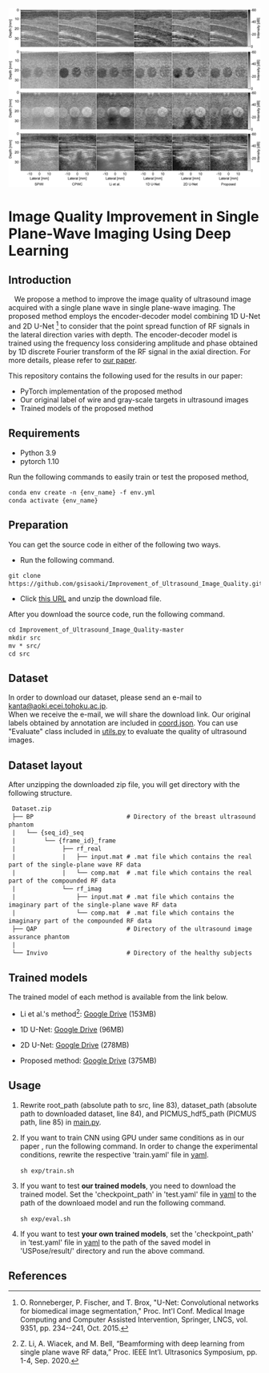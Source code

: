 <img src="figure/thumbnail.jpg">

# Image Quality Improvement in Single Plane-Wave Imaging Using Deep Learning

## Introduction
&nbsp;&nbsp;&nbsp;We propose a method to improve the image quality of ultrasound image acquired with a single plane wave in single plane-wave imaging.
The proposed method employs the encoder-decoder model combining 1D U-Net and 2D U-Net [^1] to consider that the point spread function of RF signals in the lateral direction varies with depth.
The encoder-decoder model is trained using the frequency loss considering amplitude and phase obtained by 1D discrete Fourier transform of the RF signal in the axial direction.
For more details, please refer to [our paper](https://github.com/gsisaoki/Improvement_of_Ultrasound_Image_Quality).

This repository contains the following used for the results in our paper:
- PyTorch implementation of the proposed method
- Our original label of wire and gray-scale targets in ultrasound images
- Trained models of the proposed method

## Requirements  
  * Python 3.9
  * pytorch 1.10

Run the following commands to easily train or test the proposed method,
```
conda env create -n {env_name} -f env.yml
conda activate {env_name}
```

## Preparation
You can get the source code in either of the following two ways.
- Run the following command.
```
git clone https://github.com/gsisaoki/Improvement_of_Ultrasound_Image_Quality.git
```
- Click [this URL](https://github.com/gsisaoki/Improvement_of_Ultrasound_Image_Quality/archive/refs/heads/master.zip) and unzip the download file.

After you download the source code, run the following command.
```
cd Improvement_of_Ultrasound_Image_Quality-master
mkdir src
mv * src/
cd src
```

## Dataset

In order to download our dataset, please send an e-mail to <a href="mailto:kanta@aoki.ecei.tohoku.ac.jp">kanta@aoki.ecei.tohoku.ac.jp</a>.<br>
When we receive the e-mail, we will share the download link.
Our original labels obtained by annotation are included in [coord.json](./coord.json).
You can use "Evaluate" class included in [utils.py](./utils.py) to evaluate the quality of ultrasound images.

## Dataset layout

After unzipping the downloaded zip file, you will get directory with the following structure.
```
 Dataset.zip
 ├── BP                          # Directory of the breast ultrasound phantom
 |   └── {seq_id}_seq
 |        └── {frame_id}_frame
 |             ├── rf_real
 |             |   ├── input.mat # .mat file which contains the real part of the single-plane wave RF data
 |             |   └── comp.mat  # .mat file which contains the real part of the compounded RF data
 |             └── rf_imag
 |                 ├── input.mat # .mat file which contains the imaginary part of the single-plane wave RF data
 |                 └── comp.mat  # .mat file which contains the imaginary part of the compounded RF data
 ├── QAP                         # Directory of the ultrasound image assurance phantom
 |
 └── Invivo                      # Directory of the healthy subjects
```

## Trained models
The trained model of each method is available from the link below.

- Li et al.'s method[^2]: [Google Drive](https://drive.google.com/file/d/1cM3SAETD2We14dlFojw6eAHMmlgQQm-V/view?usp=sharing) (153MB)

- 1D U-Net: [Google Drive](https://drive.google.com/file/d/14ThMXJwG1tyJHrZcN1hpOcVu58LXjyv6/view?usp=sharing) (96MB)

- 2D U-Net: [Google Drive](https://drive.google.com/file/d/1pg47XUWWA1iEgsa1GzORKJQYDfn0K0cc/view?usp=sharing) (278MB)

- Proposed method: [Google Drive](https://drive.google.com/file/d/1i5k8pl41aun3r3ihA79fIxEJeKdkiPLp/view?usp=sharing) (375MB)

## Usage
1. Rewrite root_path (absolute path to src, line 83), dataset_path (absolute path to downloaded dataset, line 84), and PICMUS_hdf5_path (PICMUS path, line 85) in [main.py](./main.py).
2. If you want to train CNN using GPU under same conditions as in our paper , run the following command. In order to change the experimental conditions, rewrite the respective 'train.yaml' file in [yaml](./yaml).  

    `sh exp/train.sh`

3. If you want to test **our trained models**, you need to download the trained model. Set the 'checkpoint_path' in 'test.yaml' file in [yaml](./yaml) to the path of the downloaed model and run the following command.

    `sh exp/eval.sh`

4. If you want to test **your own trained models**, set the 'checkpoint_path' in 'test.yaml' file in [yaml](./yaml) to the path of the saved model in 'USPose/result/' directory and run the above command.

## References
[^1]: O. Ronneberger, P. Fischer, and T. Brox, "U-Net: Convolutional networks for biomedical image segmentation," Proc. Int'l Conf. Medical Image Computing and Computer Assisted Intervention, Springer, LNCS, vol. 9351, pp. 234--241, Oct. 2015.
[^2]: Z. Li, A. Wiacek, and M. Bell, “Beamforming with deep learning from single plane wave RF data,” Proc. IEEE Int’l. Ultrasonics Symposium, pp. 1-4, Sep. 2020.